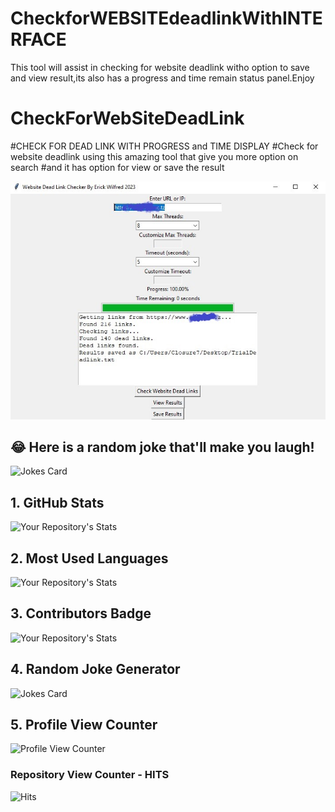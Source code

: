 # CheckforWEBSITEdeadlinkWithINTERFACE
This tool will assist in checking for website deadlink witho option to save and view result,its also has a progress and time remain status panel.Enjoy
# CheckForWebSiteDeadLink
#CHECK FOR DEAD LINK WITH PROGRESS and TIME DISPLAY
#Check for website deadlink using this amazing tool that give you more option on search
#and it has option for view or save the result


![Screenshot](https://github.com/ErickWDaniel/Check_For_WebSite_Dead_Link/blob/master/DeadlinkChecker.jpg)

## 😂 Here is a random joke that'll make you laugh!
![Jokes Card](https://readme-jokes.vercel.app/api)
## 1. GitHub Stats

![Your Repository's Stats](https://github-readme-stats.vercel.app/api?username=Tanu-N-Prabhu&show_icons=true)

## 2. Most Used Languages

![Your Repository's Stats](https://github-readme-stats.vercel.app/api/top-langs/?username=Tanu-N-Prabhu&theme=blue-green)

## 3. Contributors Badge

![Your Repository's Stats](https://contrib.rocks/image?repo=Tanu-N-Prabhu/Python)

## 4. Random Joke Generator

![Jokes Card](https://readme-jokes.vercel.app/api)

## 5. Profile View Counter

![Profile View Counter](https://komarev.com/ghpvc/?username=Tanu-N-Prabhu)

### Repository View Counter - HITS

![Hits](https://hitcounter.pythonanywhere.com/count/tag.svg?url=https://github.com/Tanu-N-Prabhu/Python)

